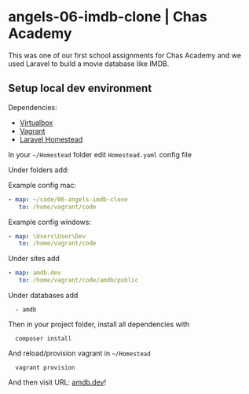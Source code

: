 # angels-06-imdb-clone | Chas Academy

This was one of our first school assignments for Chas Academy and we used Laravel to build a movie database like IMDB.


## Setup local dev environment

Dependencies:

 - [Virtualbox](https://www.virtualbox.org/wiki/Downloads)
 - [Vagrant](https://www.vagrantup.com/downloads.html)
 - [Laravel Homestead](https://laravel.com/docs/5.5/homestead)

In your `~/Homestead` folder edit `Homestead.yaml` config file

Under folders add:

Example config mac:

```yaml
- map: ~/code/06-angels-imdb-clone
   to: /home/vagrant/code
```

Example config windows:
```yaml
- map: \Users\User\Dev
   to: /home/vagrant/code
```

Under sites add
```yaml
- map: amdb.dev
   to: /home/vagrant/code/amdb/public
```

Under databases add

      - amdb

Then in your project folder, install all dependencies with

      composer install

And reload/provision vagrant in `~/Homestead`

      vagrant provision

And then visit URL: [amdb.dev](amdb.dev)!
